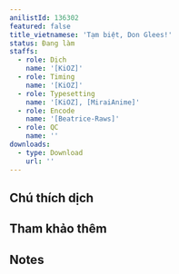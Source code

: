 ```yaml
---
anilistId: 136302
featured: false
title_vietnamese: 'Tạm biệt, Don Glees!'
status: Đang làm
staffs:
  - role: Dịch
    name: '[KiOZ]'
  - role: Timing
    name: '[KiOZ]'
  - role: Typesetting
    name: '[KiOZ], [MiraiAnime]'
  - role: Encode
    name: '[Beatrice-Raws]'
  - role: QC
    name: ''
downloads:
  - type: Download
    url: ''
---
```

## Chú thích dịch

## Tham khảo thêm

## Notes
